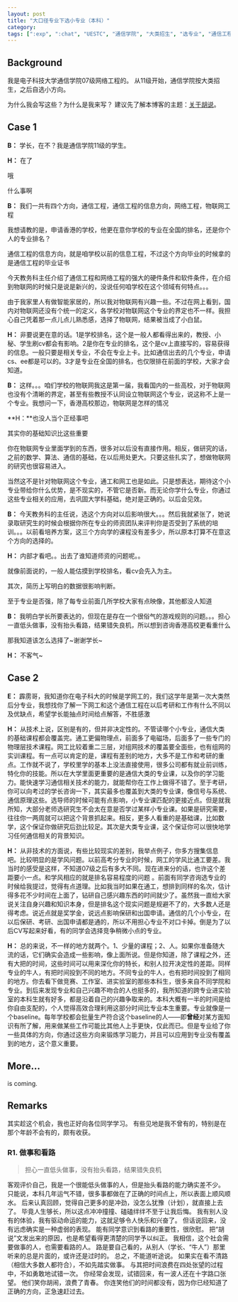 ```yaml
---
layout: post
title: "大口径专业下选小专业（本科）"
category: 
tags: [":exp", ":chat", "UESTC", "通信学院", "大类招生", "选专业", "通信工程", "网络工程", "信息工程", "物联网"]
---
```


## Background

我是电子科技大学通信学院07级网络工程的。
从11级开始，通信学院按大类招生，之后自选小方向。

为什么我会写这些？为什么是我来写？
建议先了解本博客的主题：[关于胡说](/pages/hushuo.html)。

## Case 1

**B：**
学长，在不？我是通信学院11级的学生。

**H：**
在了

哦

什么事啊

**B：**
我们一共有四个方向，通信工程，通信工程的信息方向，网络工程，物联网工程

我想请教的是，申请香港的学校，他更在意你学校的专业在全国的排名，还是你个人的专业排名？

通信工程的信息方向，就是咱学校以前的信息工程，不过这个方向毕业的时候拿的是通信工程的毕业证书 

今天教务科主任介绍了通信工程和网络工程的强大的硬件条件和软件条件，在介绍到物联网的时候只是说是新兴的，没说任何咱学校在这个领域有何特点。。。

由于我家里人有做智能家居的，所以我对物联网有兴趣一些。不过在网上看到，国内对物联网还没有个统一的定义，各学校对物联网这个专业的界定也不一样。我担心自己凭着那一点儿点儿熟悉感，选择了物联网，结果被当成了小白鼠。

**H：**
非要说更在意的话。1是学校排名，这个是一般人都看得出来的，教授、小秘、学生刷cv都会有影响。2是你在专业的排名，这个是cv上直接写的，容易获得的信息。一般只要是相关专业，不会在专业上卡。比如通信出去的几个专业，申请cs、ee都是可以的。3才是专业在全国的排名，也仅限排在前面的学校，大家才会知道。

**B：**
这样。。。咱们学校的物联网我这是第一届，我看国内的一些高校，对于物联网也没有个清晰的界定，甚至有些教授不认同设立物联网这个专业，说这称不上是一个专业。我想问一下，香港高校那边，物联网是怎样的情况

**H：**也没人当个正经事吧 

其实你的基础知识比这些重要

你在物联网专业里面学到的东西，很多对以后没有直接作用。相反，做研究的话，之前的数学、算法、通信的基础，在以后用处更大。只要这些扎实了，想做物联网的研究也很容易进入。

当然这不是针对物联网这个专业，通工和网工也是如此。只是想表达，期待这个小专业带给你什么优势，是不现实的，不管它是否新。而无论你学什么专业，你通过这些专业相关的应用，去巩固大学科基础，绝对是正确的。以后会见效。

**B：**
今天教务科的主任说，选这个方向对以后影响很大。。。然后我就紧张了，她说录取研究生的时候会根据你所在专业的师资团队来评判你是否受到了系统的培训。。。以前看培养方案，这三个方向学的课程没有差多少，所以原本打算不在意这个方向的选择的。
 
**H：**
内部才看吧。。出去了谁知道师资的问题呢。。

就像前面说的，一般人能估摸到学校排名，看cv会先入为主。 

其次，简历上写明白的数据很影响判断。 

至于专业是否强，除了每专业前面几所学校大家有点映像，其他都没人知道 
 
**B：**
我明白学长所要表达的，但现在是存在一个很俗气的游戏规则的问题。。。担心一直低头做事，没有抬头看路，结果错失良机，所以想到咨询香港高校更看重什么

那我知道该怎么选择了~谢谢学长~

**H：**
不客气~

## Case 2

**E：**
霹雳哥，我知道你在电子科大的时候是学网工的，我们这学年是第一次大类然后分专业，我想找你了解一下网工和这个通信工程在以后考研和工作有什么不同以及优缺点，希望学长能抽点时间给点解答，不胜感激

**H：**
从技术上说，区别是有的，但并非决定性的。不管读哪个小专业，通信大类的基础课程都会覆盖完。通工更偏物理点，前面多了电磁场，后面多了一些专门的物理层技术课程。网工比较着重二三层，对组网技术的覆盖要全面些，也有组网的实训课程。有一点可以肯定的是，课程有差别的地方，大多不是工作和考研的重点。工作就不说了，学校里学的基本上没法直接使用，很多公司都有就业前训练，特化你的技能。所以在大学里面更重要的是通信大类的专业课，以及你的学习能力。能快速学习通信相关技术的能力，就能帮你在工作上做得不错了。至于考研，你可以向考过的学长咨询一下，其实最多也覆盖到大类的专业课，像信号与系统、通信原理这些。选导师的时候可能有点影响，小专业课匹配的更接近点。但是就我所知，大部分老师选研究生不会太在意是否学过某样小专业课。如果是研究需要，往往你一两周就可以把这个背景抓起来。相反，更多人看重的是基础课，比如数学，这个保证你做研究后劲比较足。其次是大类专业课，这个保证你可以很快地学习任何通信相关的背景知识。

**H：**
从非技术的方面说，有些比较现实的差别，我举点例子，你多方搜集信息吧。比较明显的是学风问题。以前高考分专业的时候，网工的学风比通工要差。我当时的感受是这样，不知道07级之后有多大不同。现在进来分的话，也许这个差距要小一点。和学风相应的就是排名容易程度的问题 。前面有同学咨询选专业的时候给我提过，觉得有点道理。比如我当时如果在通工，想排到同样的名次，估计得多花不少时间在上面了，钻研自己感兴趣东西的时间就少了。虽然我一直给大家说关注自身兴趣和知识本身，但是排名这个现实问题是规避不了的，大多数人还是得考虑。说近点就是奖学金，说远点影响保研和出国申请。通信的几个小专业，在以后保研、考研、出国申请都是通的，所以不用担心专业不对口卡掉。倒是为了以后CV写起来好看，有的同学会选择竞争稍微小点的专业。

**H：**
总的来说，不一样的地方就两个。1、少量的课程；2、人。如果你准备随大流的话，它们确实会造成一些影响，像上面所说。但是你知道，除了课程之外，还有大把的时间，这些时间可以用来深化你的特长，和别人拉开决定性的差距。同样专业的牛人，有把时间投到不同的地方。不同专业的牛人，也有把时间投到了相同的地方。你去看下做竞赛、工作室、进实验室的那些本科生，很多来自不同学院和专业。到后来发现专业和自己兴趣不吻合的人也挺多的，我所知道的跨专业进实验室的本科生就有好多，都是沿着自己的兴趣争取来的。本科大概有一半的时间是给你自由支配的，个人觉得高效合理利用这部分时间比专业本生重要。专业就像是一个baseline。每年学校都会批量生产符合这个baseline的人——即**曾经**对某方面知识有所了解，用来做某些工作可能比其他人上手更快，仅此而已。但是专业给了你一些具体的方向，你通过这些方向来锻炼学习能力，并且可以应用到专业没有覆盖到的地方，这个意义重要。

## More...

is coming.

## Remarks

其实趁这个机会，我也正好向各位同学学习。
有些见地是我不曾有的，特别是在那个年龄不会有的，颇有收获。

### R1. 做事和看路

> 担心一直低头做事，没有抬头看路，结果错失良机

客观评价自己，我是一个很能低头做事的人，但是抬头看路的能力确实差不少。
只能说，本科几年运气不错，很多事都做在了正确的时间点上，所以表面上顺风顺水。
后来认真回顾，觉得自己更多的是冲劲，没怎么犹豫（计划），就直接上去了。
毕竟人生够长，所以这点冲冲撞撞、磕磕绊绊不至于让我后悔。
我有别人没有的体验，我有驱动命运的能力，这就足够令人快乐和兴奋了。
但话说回来，没有远虑确实是一种虚弱的表现。
能有同学意识到看路的重要性，很欣慰。
把“胡说”文发出来的原因，也是希望看得更清楚的同学予以纠正。
我相信，这个社会需要做事的人，也需要看路的人。
路是要自己看的，从别人（学长、“牛人”）那里听来的总是片面的，或许还是过时的。
总之，不能道听途说。
如果实在看不清路（相信大多数人都符合），不如先踏实做事。
与其把时间浪费在四处张望的过程中，不如勇敢地试错一次。
你经常会发现，试错回来，有一波人还在十字路口张望。
他们笑你胡闹，浪费了青春。
你连笑他们的时间都没有，因为你已经知道了正确的方向，正急速赶过去。
